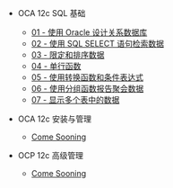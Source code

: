 <!-- docs/_sidebar.md -->

- OCA 12c SQL 基础

  - [01 - 使用 Oracle 设计关系数据库](/oracle/ocp/ocp-12c/ocp-12c-0101)
  - [02 - 使用 SQL SELECT 语句检索数据](/oracle/ocp/ocp-12c/ocp-12c-0102)
  - [03 - 限定和排序数据](/oracle/ocp/ocp-12c/ocp-12c-0103)
  - [04 - 单行函数](/oracle/ocp/ocp-12c/ocp-12c-0104)
  - [05 - 使用转换函数和条件表达式](/oracle/ocp/ocp-12c/ocp-12c-0105)
  - [06 - 使用分组函数报告聚会数据](/oracle/ocp/ocp-12c/ocp-12c-0106)
  - [07 - 显示多个表中的数据](/oracle/ocp/ocp-12c/ocp-12c-0107)

- OCA 12c 安装与管理

  - [Come Sooning](/oracle/ocp/ocp-12c/ocp-12c-0201)
  
- OCP 12c 高级管理

  - [Come Sooning](/oracle/ocp/ocp-12c/ocp-12c-0301)